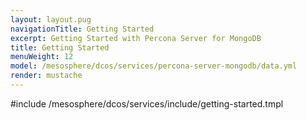 ```yaml
---
layout: layout.pug
navigationTitle: Getting Started
excerpt: Getting Started with Percona Server for MongoDB
title: Getting Started
menuWeight: 12
model: /mesosphere/dcos/services/percona-server-mongodb/data.yml
render: mustache
---
```


#include /mesosphere/dcos/services/include/getting-started.tmpl
